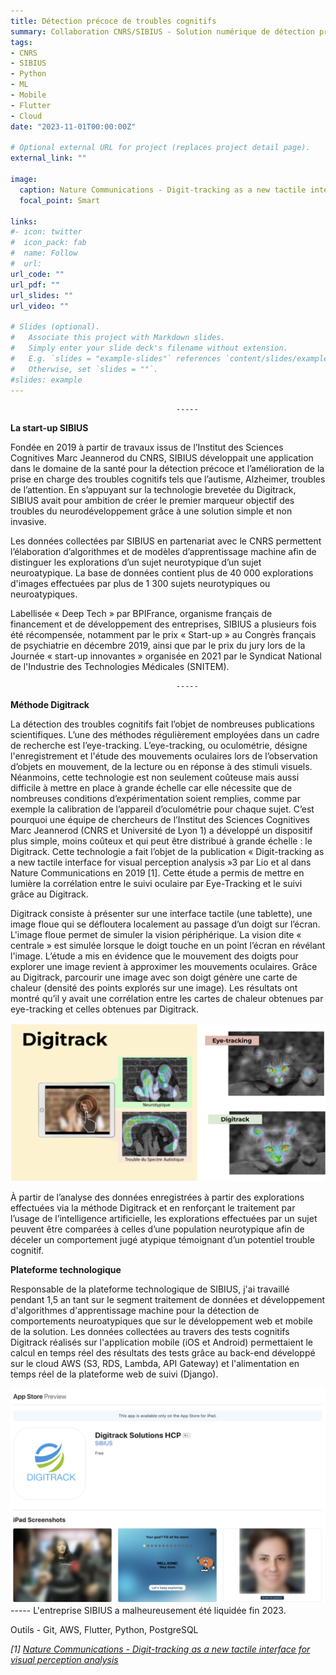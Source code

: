 ```yaml
---
title: Détection précoce de troubles cognitifs
summary: Collaboration CNRS/SIBIUS - Solution numérique de détection précoce de troubles cognitifs
tags:
- CNRS
- SIBIUS
- Python
- ML
- Mobile
- Flutter
- Cloud
date: "2023-11-01T00:00:00Z"

# Optional external URL for project (replaces project detail page).
external_link: ""

image:
  caption: Nature Communications - Digit-tracking as a new tactile interface for visual perception analysis
  focal_point: Smart

links:
#- icon: twitter
#  icon_pack: fab
#  name: Follow
#  url:
url_code: ""
url_pdf: ""
url_slides: ""
url_video: ""

# Slides (optional).
#   Associate this project with Markdown slides.
#   Simply enter your slide deck's filename without extension.
#   E.g. `slides = "example-slides"` references `content/slides/example-slides.md`.
#   Otherwise, set `slides = ""`.
#slides: example
---
```


                                         -----
**La start-up SIBIUS**

Fondée en 2019 à partir de travaux issus de l’Institut des Sciences Cognitives Marc Jeannerod du CNRS, SIBIUS développait une application dans le domaine de la santé pour la détection précoce et l’amélioration de la prise en charge des troubles cognitifs tels que l’autisme, Alzheimer, troubles de l’attention. En s’appuyant sur la technologie brevetée du Digitrack, SIBIUS avait pour ambition de créer le premier marqueur objectif des troubles du neurodéveloppement grâce à une solution simple et non invasive.

Les données collectées par SIBIUS en partenariat avec le CNRS permettent l’élaboration d’algorithmes et de modèles d’apprentissage machine afin de distinguer les explorations d’un sujet neurotypique d’un sujet neuroatypique. La base de données contient plus de 40 000 explorations d'images effectuées par plus de 1 300 sujets neurotypiques ou neuroatypiques.

Labellisée « Deep Tech » par BPIFrance, organisme français de financement et de développement des entreprises, SIBIUS a plusieurs fois été récompensée, notamment par le prix « Start-up » au Congrès français de psychiatrie en décembre 2019, ainsi que par le prix du jury lors de la Journée « start-up innovantes » organisée en 2021 par le Syndicat National de l'Industrie des Technologies Médicales (SNITEM).

                                         -----
**Méthode Digitrack**

La détection des troubles cognitifs fait l’objet de nombreuses publications scientifiques. L’une des méthodes régulièrement employées dans un cadre de recherche est l’eye-tracking. L’eye-tracking, ou oculométrie, désigne l'enregistrement et l'étude des mouvements oculaires lors de l’observation d’objets en mouvement, de la lecture ou en réponse à des stimuli visuels. Néanmoins, cette technologie est non seulement coûteuse mais aussi difficile à mettre en place à grande échelle car elle nécessite que de nombreuses conditions d’expérimentation soient remplies, comme par exemple la calibration de l’appareil d’oculométrie pour chaque sujet. C’est pourquoi une équipe de chercheurs de l’Institut des Sciences Cognitives Marc Jeannerod (CNRS et Université de Lyon 1) a développé un dispositif plus simple, moins coûteux et qui peut être distribué à grande échelle : le Digitrack. Cette technologie a fait l’objet de la publication « Digit-tracking as a new tactile interface for visual perception analysis »3 par Lio et al dans Nature Communications en 2019 [1]. Cette étude a permis de mettre en lumière la corrélation entre le suivi oculaire par Eye-Tracking et le suivi grâce au Digitrack.

Digitrack consiste à présenter sur une interface tactile (une tablette), une image floue qui se défloutera localement au passage d’un doigt sur l’écran. L'image floue permet de simuler la vision périphérique. La vision dite « centrale » est simulée lorsque le doigt touche en un point l’écran en révélant l'image. L’étude a mis en évidence que le mouvement des doigts pour explorer une image revient à approximer les mouvements oculaires. Grâce au Digitrack, parcourir une image avec son doigt génère une carte de chaleur (densité des points explorés sur une image). Les résultats ont montré qu’il y avait une corrélation entre les cartes de chaleur obtenues par eye-tracking et celles obtenues par Digitrack.

![Where is my image ?](digitr_1.jpg "Méthode Digitrack")

À partir de l’analyse des données enregistrées à partir des explorations effectuées via la méthode Digitrack et en renforçant le traitement par l’usage de l’intelligence artificielle, les explorations effectuées par un sujet peuvent être comparées à celles d’une population neurotypique afin de déceler un comportement jugé atypique témoignant d’un potentiel trouble cognitif.

**Plateforme technologique**

Responsable de la plateforme technologique de SIBIUS, j'ai travaillé pendant 1,5 an tant sur le segment traitement de données et développement d'algorithmes d'apprentissage machine pour la détection de comportements neuroatypiques que sur le développement web et mobile de la solution.
Les données collectées au travers des tests cognitifs Digitrack réalisés sur l'application mobile (iOS et Android) permettaient le calcul en temps réel des résultats des tests grâce au back-end développé sur le cloud AWS (S3, RDS, Lambda, API Gateway) et l'alimentation en temps réel de la plateforme web de suivi (Django).

![Where is my image ?](digitr_2.jpg "Application Digitrack sur l'AppStore")
                                         -----
L'entreprise SIBIUS a malheureusement été liquidée fin 2023.

Outils - Git, AWS, Flutter, Python, PostgreSQL

*[1] [Nature Communications - Digit-tracking as a new tactile interface for visual perception analysis](https://doi.org/10.1038/s41467-019-13285-0)*
